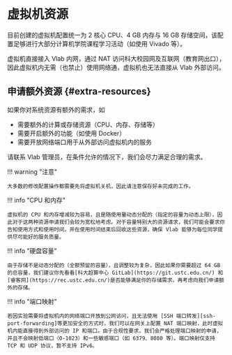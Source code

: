 # 虚拟机资源

目前创建的虚拟机配置统一为 2 核心 CPU、4 GB 内存与 16 GB 存储空间，该配置足够进行大部分计算机学院课程学习活动（如使用 Vivado 等）。

虚拟机直接接入 Vlab 内网，通过 NAT 访问科大校园网及互联网（教育网出口），因此虚拟机内无需（也禁止）使用网络通，虚拟机也无法直接从 Vlab 外部访问。

## 申请额外资源 {#extra-resources}

如果你对系统资源有额外的需求，如

- 需要额外的计算或存储资源（CPU、内存、存储等）
- 需要开启额外的功能（如使用 Docker）
- 需要开放网络端口用于从外部访问虚拟机内的服务

请联系 Vlab 管理员，在条件允许的情况下，我们会尽力满足合理的需求。

!!! warning "注意"

    大多数的修改配置操作都需要先将虚拟机关机，因此请注意保存好未完成的工作。

!!! info "CPU 和内存"

    虚拟机的 CPU 和内存增减较为容易，且是随使用量动态分配的（指定的容量为动态上限），因此对于这两种资源申请我们会较为宽松地考虑。对于容量特别大的资源请求，我们可能会要求你告知使用方式和使用时间，并在使用时间结束后回收这些资源，确保 Vlab 能够为每位同学提供尽可能好的服务质量。

!!! info "硬盘容量"

    由于存储不是动态分配的（全额预留的容量），且调整较为复杂，因此如果你需要超过 64 GB 的总容量，我们建议你先看看[科大超算中心 GitLab](https://git.ustc.edu.cn/) 和[睿客网](https://rec.ustc.edu.cn/)是否能够满足你的存储需求，再考虑向我们申请额外的存储。

!!! info "端口映射"

    若因实验需要将虚拟机内的网络端口开放到公网访问，且无法使用 [SSH 端口转发][ssh-port-forwarding]等更加安全的方式时，我们可以在网关上配置 NAT 端口映射，此时虚拟机内能直接得到外部访问的 IP 和端口。由于合规性要求，我们会严格处理端口映射的申请，并且不会映射低端口（0-1023）和一些敏感端口（如 6379、8080 等）。端口映射仅支持 TCP 和 UDP 协议，暂不支持 IPv6。

  [ssh-port-forwarding]: https://zhuanlan.zhihu.com/p/148825449
